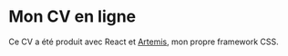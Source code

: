 # Mon CV en ligne

Ce CV a été produit avec React et [Artemis](https://github.com/vivienld/artemis), mon propre framework CSS.